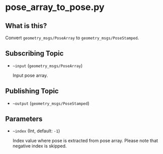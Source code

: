 # pose_array_to_pose.py


## What is this?

Convert `geometry_msgs/PoseArray` to `geometry_msgs/PoseStamped`.


## Subscribing Topic

* `~input` (`geometry_msgs/PoseArray`)

  Input pose array.


## Publishing Topic

* `~output` (`geometry_msgs/PoseStamped`)


## Parameters

* ``~index`` (Int, default: ``-1``)

  Index value where pose is extracted from pose array.
  Please note that negative index is skipped.
